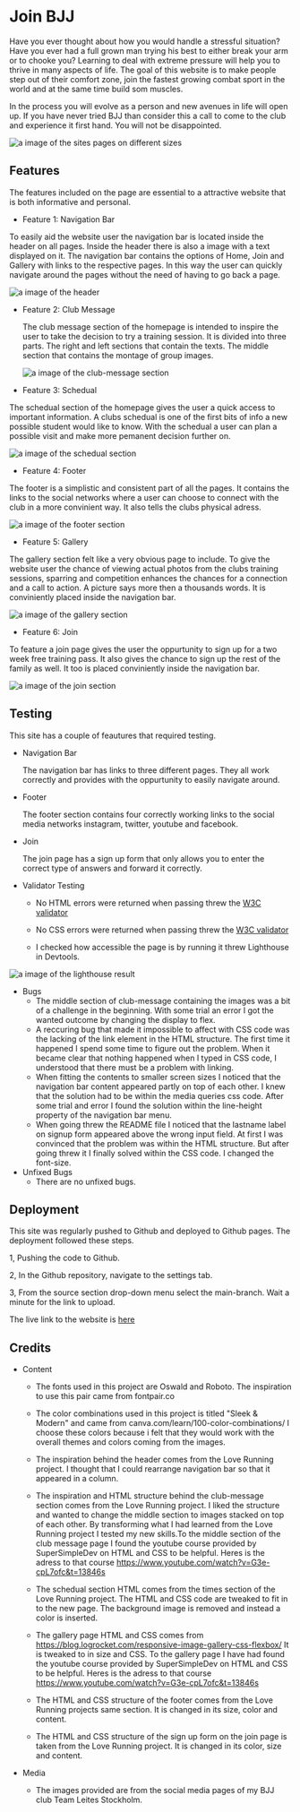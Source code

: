 # Join BJJ

Have you ever thought about how you would handle a stressful situation? Have you ever had a full grown man trying his best to either break your arm or to chooke you? Learning to deal with extreme pressure will help you to thrive in many aspects of life. The goal of this website is to make people step out of their comfort zone, join the fastest growing combat sport in the world and at the same time build som muscles. 

In the process you will evolve as a person and new avenues in life will open up. If you have never tried BJJ than consider this a call to come to the club and experience it first hand. You will not be disappointed. 


  <img src="assets/images/responsive-pic.png" alt="a image of the sites pages on different sizes">

## Features

The features included on the page are essential to a attractive website that is both informative and personal. 

- Feature 1: Navigation Bar

To easily aid the website user the navigation bar is located inside the header on all pages. Inside the header there is also a image with a text displayed on it. The navigation bar contains the options of Home, Join and Gallery with links to the respective pages. In this way the user can quickly navigate around the pages without the need of having to go back a page.  


 <img src="assets/images/screenshot-header.png" alt="a image of the header">




- Feature 2: Club Message
  
  The club message section of the homepage is intended to inspire the user to take the decision to try a training session. It is divided into three parts. The right and left sections that contain the texts. The middle section that contains the montage of group images. 

  <img src="assets/images/screenshot-club-message.png" alt="a image of the club-message section">


- Feature 3: Schedual

The schedual section of the homepage gives the user a quick access to important information. A clubs schedual is one of the first bits of info a new possible student would like to know. With the schedual a user can plan a possible visit and make more pemanent decision further on.


 <img src="assets/images/screenshot-schedual.png" alt="a image of the schedual section">


- Feature 4: Footer

The footer is a simplistic and consistent part of all the pages. It contains the links to the social networks where a user can choose to connect with the club in a more convinient way. It also tells the clubs physical adress. 


<img src="assets/images/screenshot-footer.png" alt="a image of the footer section">



- Feature 5: Gallery

The gallery section felt like a very obvious page to include. To give the website user the chance of viewing actual photos from the clubs training sessions, sparring and competition enhances the chances for a connection and a call to action. A picture says more then a thousands words. It is conviniently placed inside the navigation bar.


<img src="assets/images/screenshot-gallery.png" alt="a image of the gallery section">


- Feature 6: Join

To feature a join page gives the user the oppurtunity to sign up for a two week free training pass. It also gives the chance to sign up the rest of the family as well. It too is placed conviniently inside the navigation bar. 


<img src="assets/images/screenshot-join-1.png" alt="a image of the join section">



## Testing


This site has a couple of feautures that required testing. 

- Navigation Bar
  
  The navigation bar has links to three different pages. They all work correctly and provides with the oppurtunity to easily navigate around. 

- Footer
  
  The footer section contains four correctly working links to the social media networks instagram, twitter, youtube and facebook. 

- Join
  
  The join page has a sign up form that only allows you to enter the correct type of answers and forward it correctly. 

- Validator Testing
  
  - No HTML errors were returned when passing threw the [W3C validator](https://validator.w3.org/)

  
  - No CSS errors were returned when passing threw the [W3C validator](https://validator.w3.org/)
  - I checked how accessible the page is by running it threw Lighthouse in Devtools.   

<img src="assets/images/screenshot-lighthouse.png" alt="a image of the lighthouse result">

-  Bugs
   - The middle section of club-message containing the images was a bit of a challenge in the beginning. With some trial an error I got the wanted outcome by changing the display to flex.   
   -  A reccuring bug that made it impossible to affect with CSS code was the lacking of the link element in the HTML structure. The first time it happened I spend some time to figure out the problem. When it became clear that nothing happened when I typed in CSS code, I understood that there must be a problem with linking. 
    -  When fitting the contents to smaller screen sizes I noticed that the navigation bar content appeared partly on top of each other. I knew that the solution had to be within the media queries css code. After some trial and error I found the solution within the line-height property of the navigation bar menu. 
   -  When going threw the README file I noticed that the lastname label on signup form appeared above the wrong input field. At first I was convinced that the problem was within the HTML structure. But after going threw it I finally solved within the CSS code. I changed the font-size. 
- Unfixed Bugs  
  -  There are no unfixed bugs.
  
  
  
  


## Deployment

This site was regularly pushed to Github and deployed to Github pages. The deployment followed these steps. 

1, Pushing the code to Github.

2, In the Github repository, navigate to the settings tab. 

3, From the source section drop-down menu select the main-branch. Wait a minute for the link to upload. 


The live link to the website is [here](https://renwar-p.github.io/join-bjj/rg/)


## Credits

- Content
  
  - The fonts used in this project are Oswald and Roboto. The inspiration to use this pair came from fontpair.co
 
  - The color combinations used in this project is titled "Sleek & Modern" and came from canva.com/learn/100-color-combinations/ I choose these colors because i felt that they would work with the overall themes and colors coming from the images. 
   - The inspiration behind the header comes from the Love Running project. I thought that I could rearrange navigation bar so that it appeared in a column. 
  - The inspiration and HTML structure behind the club-message section comes from the Love Running project. I liked the structure and wanted to change the middle section to images stacked on top of each other. By transforming what I had learned from the Love Running project I tested my new skills.To the middle section of the club message page I found the youtube course provided by SuperSimpleDev on HTML and CSS to be helpful. Heres is the adress to that course <https://www.youtube.com/watch?v=G3e-cpL7ofc&t=13846s>
  - The schedual section HTML comes from the times section of the Love Running project. The HTML and CSS code are tweaked to fit in to the new page. The background image is removed and instead a color is inserted. 
  - The gallery page HTML and CSS comes from <https://blog.logrocket.com/responsive-image-gallery-css-flexbox/> It is tweaked to in size and CSS. To the gallery page I have had found the youtube course provided by SuperSimpleDev on HTML and CSS to be helpful. Heres is the adress to that course <https://www.youtube.com/watch?v=G3e-cpL7ofc&t=13846s>
  - The HTML and CSS structure of the footer comes from the Love Running projects same section. It is changed in its size, color and content.  
  - The HTML and CSS structure of the sign up form on the join page is taken from the Love Running project. It is changed in its color, size and content. 

- Media
  
 
   - The images provided are from the social media pages of my BJJ club Team Leites Stockholm.  


